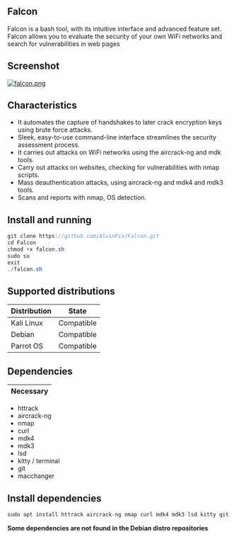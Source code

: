 ## Falcon

Falcon is a bash tool, with its intuitive interface and advanced feature set. Falcon allows you to evaluate the security of your own WiFi networks and search for vulnerabilities in web pages

## Screenshot

[![falcon.png](https://i.postimg.cc/0j6vLW2N/falcon.png)](https://postimg.cc/hQqNm0mF)

## Characteristics

- It automates the capture of handshakes to later crack encryption keys using brute force attacks.
- Sleek, easy-to-use command-line interface streamlines the security assessment process.
- It carries out attacks on WiFi networks using the aircrack-ng and mdk tools.
- Carry out attacks on websites, checking for vulnerabilities with nmap scripts.
- Mass deauthentication attacks, using aircrack-ng and mdk4 and mdk3 tools.
- Scans and reports with nmap, OS detection.

## Install and running

```java
git clone https://github.com/AlvinPix/Falcon.git
cd Falcon
chmod +x falcon.sh
sudo su
exit
./falcon.sh
```

## Supported distributions

| Distribution |   State       |
|--------------|---------------| 
| Kali Linux   | Compatible    |
| Debian       | Compatible    |
| Parrot OS    | Compatible    |

## Dependencies

| Necessary |
|-----------|

- httrack
- aircrack-ng
- nmap
- curl
- mdk4
- mdk3
- lsd
- kitty / terminal
- git
- macchanger

## Install dependencies

```java
sudo apt install httrack aircrack-ng nmap curl mdk4 mdk3 lsd kitty git macchanger
```
**Some dependencies are not found in the __Debian__ distro repositories**
